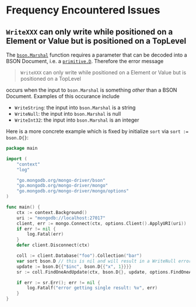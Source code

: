 # Frequency Encountered Issues

## `WriteXXX` can only write while positioned on a Element or Value but is positioned on a TopLevel

The [`bson.Marshal`](https://pkg.go.dev/go.mongodb.org/mongo-driver/bson#Marshal) function requires a parameter that can be decoded into a BSON Document, i.e. a [`primitive.D`](https://github.com/mongodb/mongo-go-driver/blob/master/bson/bson.go#L31). Therefore the error message

> `WriteXXX` can only write while positioned on a Element or Value but is positioned on a TopLevel

occurs when the input to `bson.Marshal` is something *other* than a BSON Document. Examples of this occurance include

- `WriteString`: the input into `bson.Marshal` is a string
- `WriteNull`: the input into `bson.Marshal` is null
- `WriteInt32`: the input into `bson.Marshal` is an integer

Here is a more concrete example which is fixed by initialize `sort` via `sort := bson.D{}`:

```go
package main

import (
	"context"
	"log"

	"go.mongodb.org/mongo-driver/bson"
	"go.mongodb.org/mongo-driver/mongo"
	"go.mongodb.org/mongo-driver/mongo/options"
)

func main() {
	ctx := context.Background()
	uri := "mongodb://localhost:27017"
	client, err := mongo.Connect(ctx, options.Client().ApplyURI(uri))
	if err != nil {
		log.Fatal(err)
	}
	defer client.Disconnect(ctx)

	coll := client.Database("foo").Collection("bar")
	var sort bson.D // this is nil and will result in a WriteNull error
	update := bson.D{{"$inc", bson.D{{"x", 1}}}}
	sr := coll.FindOneAndUpdate(ctx, bson.D{}, update, options.FindOneAndUpdate().SetSort(sort))

	if err := sr.Err(); err != nil {
		log.Fatalf("error getting single result: %v", err)
	}
}
```

